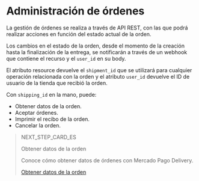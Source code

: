 # Administración de órdenes

La gestión de órdenes se realiza a través de API REST, con las que podrá realizar acciones en función del estado actual de la orden.

Los cambios en el estado de la orden, desde el momento de la creación hasta la finalización de la entrega, se notificarán a través de un webhook que contiene el recurso y el `user_id` en su body.

El atributo resource devuelve el `shipment_id` que se utilizará para cualquier operación relacionada con la orden y el atributo `user_id` devuelve el ID de usuario de la tienda que recibió la orden.

Con `shipping_id` en la mano, puede:

* Obtener datos de la orden.
* Aceptar órdenes.
* Imprimir el recibo de la orden.
* Cancelar la orden.

> NEXT_STEP_CARD_ES
>
> Obtener datos de la orden
>
> Conoce cómo obtener datos de órdenes con Mercado Pago Delivery.
>
> [Obtener datos de la orden](https://www.mercadopago[FAKER][URL][DOMAIN]/developers/es/guides/mp-delivery/get-order-data)